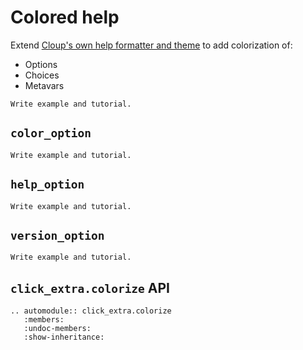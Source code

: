 # Colored help

Extend
[Cloup's own help formatter and theme](https://cloup.readthedocs.io/en/stable/pages/formatting.html#help-formatting-and-themes)
to add colorization of:

- Options
- Choices
- Metavars

```{todo}
Write example and tutorial.
```

## `color_option`

```{todo}
Write example and tutorial.
```

## `help_option`

```{todo}
Write example and tutorial.
```

## `version_option`

```{todo}
Write example and tutorial.
```

## `click_extra.colorize` API

```{eval-rst}
.. automodule:: click_extra.colorize
   :members:
   :undoc-members:
   :show-inheritance:
```
